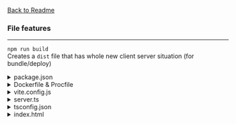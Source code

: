[Back to Readme](/README.md)

### File features

---

`npm run build`  
Creates a `dist` file that has whole new client server situation (for bundle/deploy)

<details>
    <summary> package.json </summary>

  ```js
    "scripts": {
      "build": "run-s build:client build:server",
      "build:client": "vite build",
      "build:server": "tsc -p server/tsconfig.json",
      "start": "node dist/server/index.js",
      "dev": "run-p dev:client dev:server",
      "dev:client": "vite",
      "dev:server": "nodemon server/index.ts",
    },
  ```

  `dist/server/index.js` what is the role dist plays here?  
  fix?: After running `npm run build` a dist folder is created with essentially what we know as the bundle is in there with the project etc

</details>

<details>
  <summary> Dockerfile & Procfile </summary>

Docker: stuff helps with the deployment issues  
Procfile:  
Pretty self explanatory but could do with some reinforcement as to each commands defined role
</details>

<details>
  <summary>vite.config.js</summary>
  
  ```js
    export default defineConfig({
      plugins: [react()],
      server: {
        proxy: {
          '/api': 'http://localhost:3000',
        },
      },
    })
```

  `'/api': 'http://localhost:3000'` will run all /api routes on local host 3000

</details>

<details>
  <summary>server.ts</summary>

  ```js
    if (process.env.NODE_ENV === 'production') {
      server.use('/assets', express.static('/app/dist/assets'))
      server.get('*', (req, res) => {
        res.sendFile('/app/dist/index.html')
      })
    }
  ```

  Josh's thoughts: if we are in ye old production (deployment) then the server we want to be using is the one built in the `dist` folder  
  The `express.static('/app/dist/assets)` is the big ol bundle lookin boi, so thats the file that is serving  
  Wildcard route created which just serves te classic `index.html` file, but from the dist folder instead

</details>

<details>
  <summary>tsconfig.json</summary>
  Two seperate files the server > tsconfig.json seems to just extend the rootyBoi though. With specific server details. outDir?
</details>

<details>
  <summary>index.html</summary>
  
  ```js
    <script src="/client/index.tsx" type="module"></script>
  ```
  Public folders appear to be a thing of the past. Vite also defaults/fiends the index.html to be in the root folder. 

</details>
